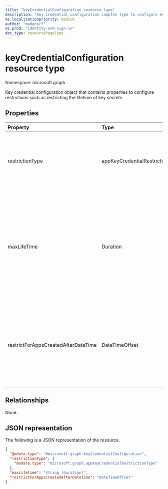 ```yaml
---
title: "keyCredentialConfiguration resource type"
description: "Key credential configuration complex type to configure key credential restriction, maxLifetime, and enforcement date"
ms.localizationpriority: medium
author: "madansr7"
ms.prod: "identity-and-sign-in"
doc_type: resourcePageType
---
```


# keyCredentialConfiguration resource type

Namespace: microsoft.graph

Key credential configuration object that contains properties to configure restrictions such as restricting the lifetime of key secrets.

## Properties

| Property                            | Type                                                                               | Description                                                                                                                                                                                                                                                                                   |
| :---------------------------------- | :--------------------------------------------------------------------------------- | :-------------------------------------------------------------------------------------------------------------------------------------------------------------------------------------------------------------------------------------------------------------------------------------------- |
| restrictionType                     | appKeyCredentialRestrictionType | The type of restriction being applied. Possible values are `asymmetricKeyLifetime`, `unknownFutureValue`. Each value of restrictionType can be used only once per policy.                                                                                                                        |
| maxLifeTime                         | Duration                                                                           |Value that can be used as the maximum duration in days, hours, minutes, or seconds from the date of key creation, for which the key is valid.  Defined in ISO 8601 format for Durations. For example, `P4DT12H30M5S` represents a duration of four days, twelve hours, thirty minutes, and five seconds. This property is required when **restrictionType** is set to `keyLifetime`. |
| restrictForAppsCreatedAfterDateTime | DateTimeOffset                                                                     | Timestamp when the policy is enforced for all apps created on or after the specified date. For existing applications, the enforcement date would be back dated. To apply to all applications regardless of their creation date, this property would be `null`. Nullable. |

## Relationships

None.

## JSON representation

The following is a JSON representation of the resource.

<!-- {
  "blockType": "resource",
  "@odata.type": "microsoft.graph.keyCredentialConfiguration"
}
-->

```json
{
  "@odata.type": "#microsoft.graph.keyCredentialConfiguration",
  "restrictionType": {
    "@odata.type": "microsoft.graph.appKeyCredentialRestrictionType"
  },
  "maxLifetime": "String (duration)",
  "restrictForAppsCreatedAfterDateTime": "DateTimeOffset"
}
```

